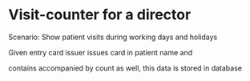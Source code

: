 # Visit-counter for a director

Scenario: Show patient visits during working days and holidays

Given entry card issuer issues card in patient name and

contains accompanied by count as well, this data is stored in database
